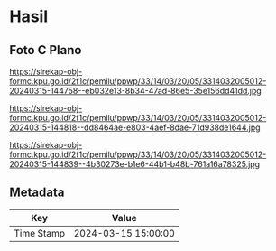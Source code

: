 # Hasil

## Foto C Plano

https://sirekap-obj-formc.kpu.go.id/2f1c/pemilu/ppwp/33/14/03/20/05/3314032005012-20240315-144758--eb032e13-8b34-47ad-86e5-35e156dd41dd.jpg

https://sirekap-obj-formc.kpu.go.id/2f1c/pemilu/ppwp/33/14/03/20/05/3314032005012-20240315-144818--dd8464ae-e803-4aef-8dae-71d938de1644.jpg

https://sirekap-obj-formc.kpu.go.id/2f1c/pemilu/ppwp/33/14/03/20/05/3314032005012-20240315-144839--4b30273e-b1e6-44b1-b48b-761a16a78325.jpg


## Metadata

| Key        | Value               |
| ---------- | ------------------- |
| Time Stamp | 2024-03-15 15:00:00 |



